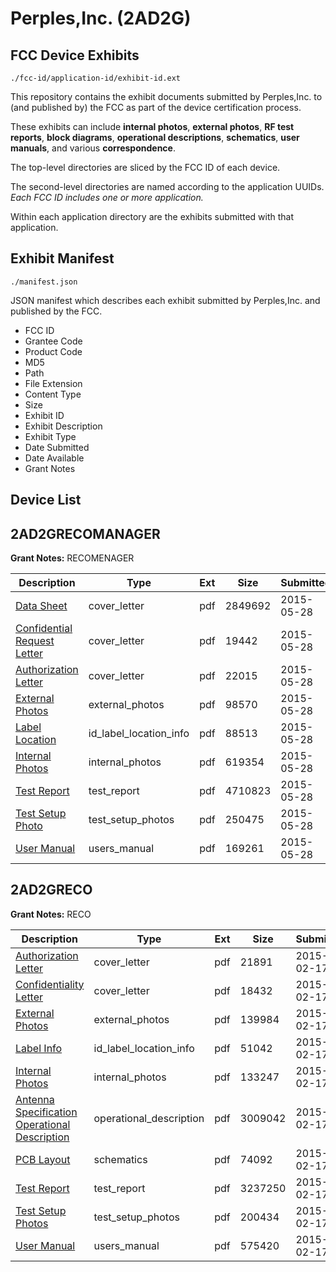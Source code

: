 # Perples,Inc. (2AD2G)
## FCC Device Exhibits

```
./fcc-id/application-id/exhibit-id.ext
```

This repository contains the exhibit documents submitted by Perples,Inc. to (and published by) the FCC as part of the device certification process.

These exhibits can include **internal photos**, **external photos**, **RF test reports**, **block diagrams**, **operational descriptions**, **schematics**, **user manuals**, and various **correspondence**.

The top-level directories are sliced by the FCC ID of each device.

The second-level directories are named according to the application UUIDs. *Each FCC ID includes one or more application.*

Within each application directory are the exhibits submitted with that application. 

## Exhibit Manifest

```
./manifest.json
```

JSON manifest which describes each exhibit submitted by Perples,Inc. and published by the FCC.

- FCC ID
- Grantee Code
- Product Code
- MD5
- Path
- File Extension
- Content Type
- Size
- Exhibit ID
- Exhibit Description
- Exhibit Type
- Date Submitted
- Date Available
- Grant Notes

## Device List
## 2AD2GRECOMANAGER
**Grant Notes:** RECOMENAGER

| Description | Type | Ext | Size | Submitted | Available |
| ----------- | ---- | --- | ---- | --------- | --------- |
| [Data Sheet](2AD2GRECOMANAGER/57b1f58b8cb13632bfb404c93fff6421/2626657.pdf) | cover_letter | pdf | 2849692 | 2015-05-28 | 2015-05-28 |
| [Confidential Request Letter](2AD2GRECOMANAGER/57b1f58b8cb13632bfb404c93fff6421/2626658.pdf) | cover_letter | pdf | 19442 | 2015-05-28 | 2015-05-28 |
| [Authorization Letter](2AD2GRECOMANAGER/57b1f58b8cb13632bfb404c93fff6421/2626660.pdf) | cover_letter | pdf | 22015 | 2015-05-28 | 2015-05-28 |
| [External Photos](2AD2GRECOMANAGER/57b1f58b8cb13632bfb404c93fff6421/2626644.pdf) | external_photos | pdf | 98570 | 2015-05-28 | 2015-11-24 |
| [Label Location](2AD2GRECOMANAGER/57b1f58b8cb13632bfb404c93fff6421/2626659.pdf) | id_label_location_info | pdf | 88513 | 2015-05-28 | 2015-05-28 |
| [Internal Photos](2AD2GRECOMANAGER/57b1f58b8cb13632bfb404c93fff6421/2626645.pdf) | internal_photos | pdf | 619354 | 2015-05-28 | 2015-11-24 |
| [Test Report](2AD2GRECOMANAGER/57b1f58b8cb13632bfb404c93fff6421/2626656.pdf) | test_report | pdf | 4710823 | 2015-05-28 | 2015-05-28 |
| [Test Setup Photo](2AD2GRECOMANAGER/57b1f58b8cb13632bfb404c93fff6421/2626647.pdf) | test_setup_photos | pdf | 250475 | 2015-05-28 | 2015-11-24 |
| [User Manual](2AD2GRECOMANAGER/57b1f58b8cb13632bfb404c93fff6421/2626646.pdf) | users_manual | pdf | 169261 | 2015-05-28 | 2015-11-24 |
## 2AD2GRECO
**Grant Notes:** RECO

| Description | Type | Ext | Size | Submitted | Available |
| ----------- | ---- | --- | ---- | --------- | --------- |
| [Authorization Letter](2AD2GRECO/5223866af5f7f689147fbf3b1624d5fb/2537371.pdf) | cover_letter | pdf | 21891 | 2015-02-17 | 2015-02-17 |
| [Confidentiality Letter](2AD2GRECO/5223866af5f7f689147fbf3b1624d5fb/2537374.pdf) | cover_letter | pdf | 18432 | 2015-02-17 | 2015-02-17 |
| [External Photos](2AD2GRECO/5223866af5f7f689147fbf3b1624d5fb/2537366.pdf) | external_photos | pdf | 139984 | 2015-02-17 | 2015-08-16 |
| [Label Info](2AD2GRECO/5223866af5f7f689147fbf3b1624d5fb/2537372.pdf) | id_label_location_info | pdf | 51042 | 2015-02-17 | 2015-02-17 |
| [Internal Photos](2AD2GRECO/5223866af5f7f689147fbf3b1624d5fb/2537367.pdf) | internal_photos | pdf | 133247 | 2015-02-17 | 2015-08-16 |
| [Antenna Specification Operational Description](2AD2GRECO/5223866af5f7f689147fbf3b1624d5fb/2537370.pdf) | operational_description | pdf | 3009042 | 2015-02-17 | 2015-02-17 |
| [PCB Layout](2AD2GRECO/5223866af5f7f689147fbf3b1624d5fb/2537373.pdf) | schematics | pdf | 74092 | 2015-02-17 | 2015-02-17 |
| [Test Report](2AD2GRECO/5223866af5f7f689147fbf3b1624d5fb/2537375.pdf) | test_report | pdf | 3237250 | 2015-02-17 | 2015-02-17 |
| [Test Setup Photos](2AD2GRECO/5223866af5f7f689147fbf3b1624d5fb/2537369.pdf) | test_setup_photos | pdf | 200434 | 2015-02-17 | 2015-08-16 |
| [User Manual](2AD2GRECO/5223866af5f7f689147fbf3b1624d5fb/2537368.pdf) | users_manual | pdf | 575420 | 2015-02-17 | 2015-08-16 |
